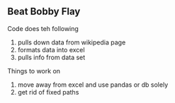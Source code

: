 ## Beat Bobby Flay

Code does teh following

1. pulls down data from wikipedia page
2. formats data into excel
3. pulls info from data set

Things to work on

1. move away from excel and use pandas or db solely 
2. get rid of fixed paths
